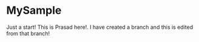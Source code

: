 MySample
========

Just a start!
This is Prasad here!. I have created a branch and this is edited from that branch!
